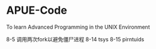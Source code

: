 APUE-Code
=========

To learn Advanced Programming in the UNIX Environment

8-5 调用两次fork以避免僵尸进程
8-14 tsys
8-15 pirntuids
